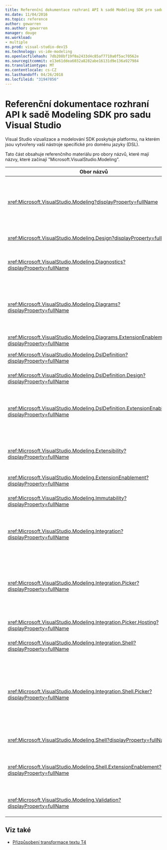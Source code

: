 ```yaml
---
title: Referenční dokumentace rozhraní API k sadě Modeling SDK pro sadu Visual Studio
ms.date: 11/04/2016
ms.topic: reference
author: gewarren
ms.author: gewarren
manager: douge
ms.workload:
- multiple
ms.prod: visual-studio-dev15
ms.technology: vs-ide-modeling
ms.openlocfilehash: 7db208bf19f0a2433d4c85af7710a0f5ac70562e
ms.sourcegitcommit: e13e61ddea6032a8282abe16131d9e136a927984
ms.translationtype: MT
ms.contentlocale: cs-CZ
ms.lasthandoff: 04/26/2018
ms.locfileid: "31947856"
---
```

# <a name="api-reference-for-modeling-sdk-for-visual-studio"></a>Referenční dokumentace rozhraní API k sadě Modeling SDK pro sadu Visual Studio

Visual Studio vizualizace a modelování SDK poskytuje platformu, na kterém jsou vytvořeny vaší nástroje specifické pro doménu jazyky (DSL).

Tato část obsahuje referenčního materiálu pro obory názvů, které mají názvy, které začínají "Microsoft.VisualStudio.Modeling".

|Obor názvů|Obsah|
|---------------|-------------|
|<xref:Microsoft.VisualStudio.Modeling?displayProperty=fullName>|Třídy, jako je ModelElement, která je základní třídou třídy domény, které definujete v DSL.|
|<xref:Microsoft.VisualStudio.Modeling.Design?displayProperty=fullName>|Třídy, které tvoří součást DSL definice.|
|<xref:Microsoft.VisualStudio.Modeling.Diagnostics?displayProperty=fullName>|Model prohlížeč úložiště a výkon nástroje měření.|
|<xref:Microsoft.VisualStudio.Modeling.Diagrams?displayProperty=fullName>|Třídy, jako je ShapeElement, která je základní třída všech tvarů, které definujete v DSL.|
|<xref:Microsoft.VisualStudio.Modeling.Diagrams.ExtensionEnablement?displayProperty=fullName>|Gesto a výběr metody.|
|<xref:Microsoft.VisualStudio.Modeling.DslDefinition?displayProperty=fullName>|Rozhraní API Návrháře DSL definice.|
|<xref:Microsoft.VisualStudio.Modeling.DslDefinition.Design?displayProperty=fullName>|Interní třídy návrháře DSL definice.|
|<xref:Microsoft.VisualStudio.Modeling.DslDefinition.ExtensionEnablement?displayProperty=fullName>|Atributy, které umožňují rozšířit návrháře DSL s příkazy, gesta a ověření.|
|<xref:Microsoft.VisualStudio.Modeling.Extensibility?displayProperty=fullName>|Rozšiřující metody pro ModelElement které implementují DSL rozšíření.|
|<xref:Microsoft.VisualStudio.Modeling.ExtensionEnablement?displayProperty=fullName>|Rozšiřitelnost atributy|
|<xref:Microsoft.VisualStudio.Modeling.Immutability?displayProperty=fullName>|Umožňuje provádět částí modelu jen pro čtení.|
|<xref:Microsoft.VisualStudio.Modeling.Integration?displayProperty=fullName>|Rozhraní API Modelbus, které vám umožní integrovat různé modely.|
|<xref:Microsoft.VisualStudio.Modeling.Integration.Picker?displayProperty=fullName>|Dialogové okno, která umožňuje uživatelům, přejděte na modely a elementy, aby mohla vytvořit odkazy Modelbus.|
|<xref:Microsoft.VisualStudio.Modeling.Integration.Picker.Hosting?displayProperty=fullName>|Výběr služby.|
|<xref:Microsoft.VisualStudio.Modeling.Integration.Shell?displayProperty=fullName>|Modelbus adaptéru rozhraní pro Visual Studio.|
|<xref:Microsoft.VisualStudio.Modeling.Integration.Shell.Picker?displayProperty=fullName>|Dialogové okno Výběr, která umožňuje uživatelům, přejděte na modely a elementy, aby mohla vytvořit odkazy Modelbus.|
|<xref:Microsoft.VisualStudio.Modeling.Shell?displayProperty=fullName>|Rozhraní mezi DSL, linky a Visual Studio.|
|<xref:Microsoft.VisualStudio.Modeling.Shell.ExtensionEnablement?displayProperty=fullName>|Umožňuje definovat příkazy nabídky zástupce (kontextu).|
|<xref:Microsoft.VisualStudio.Modeling.Validation?displayProperty=fullName>|Umožňuje definovat omezení ověřování.|

## <a name="see-also"></a>Viz také

- [Přizpůsobení transformace textu T4](../modeling/customizing-t4-text-transformation.md)
